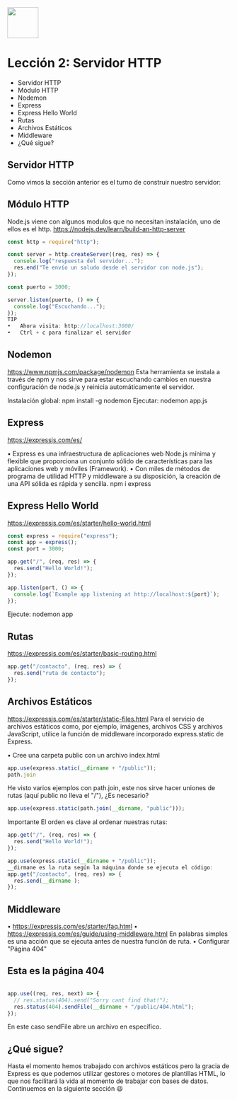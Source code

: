 <img  src='../logo.png' height='70px'>

# Lección 2: Servidor HTTP

* Servidor HTTP
* Módulo HTTP
* Nodemon
* Express
* Express Hello World
* Rutas
* Archivos Estáticos
* Middleware
* ¿Qué sigue?

## Servidor HTTP
Como vimos la sección anterior es el turno de construir nuestro servidor:

## Módulo HTTP
Node.js viene con algunos modulos que no necesitan instalación, uno de ellos es el http.
https://nodejs.dev/learn/build-an-http-server

```javascript
const http = require("http");

const server = http.createServer((req, res) => {
  console.log("respuesta del servidor...");
  res.end("Te envío un saludo desde el servidor con node.js");
});

const puerto = 3000;

server.listen(puerto, () => {
  console.log("Escuchando...");
});
TIP
•	Ahora visita: http://localhost:3000/
•	Ctrl + c para finalizar el servidor
```

## Nodemon
https://www.npmjs.com/package/nodemon
Esta herramienta se instala a través de npm y nos sirve para estar escuchando cambios en nuestra configuración de node.js y reinicia automáticamente el servidor.

Instalación global:
npm install -g nodemon
Ejecutar:
nodemon app.js

## Express
https://expressjs.com/es/

•	Express es una infraestructura de aplicaciones web Node.js mínima y flexible que proporciona un conjunto sólido de características para las aplicaciones web y móviles (Framework).
•	Con miles de métodos de programa de utilidad HTTP y middleware a su disposición, la creación de una API sólida es rápida y sencilla.
npm i express

## Express Hello World
https://expressjs.com/es/starter/hello-world.html

```javascript
const express = require("express");
const app = express();
const port = 3000;

app.get("/", (req, res) => {
  res.send("Hello World!");
});

app.listen(port, () => {
  console.log(`Example app listening at http://localhost:${port}`);
});

```

Ejecute:
nodemon app

## Rutas
https://expressjs.com/es/starter/basic-routing.html

```javascript
app.get("/contacto", (req, res) => {
  res.send("ruta de contacto");
});

```

## Archivos Estáticos
https://expressjs.com/es/starter/static-files.html
Para el servicio de archivos estáticos como, por ejemplo, imágenes, archivos CSS y archivos JavaScript, utilice la función de middleware incorporado express.static de Express.

•	Cree una carpeta public con un archivo index.html
```javascript
app.use(express.static(__dirname + "/public"));
path.join
```
He visto varios ejemplos con path.join, este nos sirve hacer uniones de rutas (aquí public no lleva el "/"), ¿Es necesario?
```javascript
app.use(express.static(path.join(__dirname, "public")));
```

Importante
El orden es clave al ordenar nuestras rutas:

```javascript
app.get("/", (req, res) => {
  res.send("Hello World!");
});

app.use(express.static(__dirname + "/public"));
__dirmane es la ruta según la máquina donde se ejecuta el código:
app.get("/contacto", (req, res) => {
  res.send(__dirname );
});
```

## Middleware

•	https://expressjs.com/es/starter/faq.html
•	https://expressjs.com/es/guide/using-middleware.html
En palabras simples es una acción que se ejecuta antes de nuestra función de ruta.
•	Configurar "Página 404"
 
<!DOCTYPE html>
<html lang="es">
  <head>
    <meta charset="UTF-8" />
    <meta name="viewport" content="width=device-width, initial-scale=1.0" />
    <title>Document</title>
  </head>

  <body>
    <h2>Esta es la página 404</h2>
    <img
      src="https://sparktco.com/wp-content/uploads/2019/07/perdido.gif"
      alt=""
    />
  </body>
</html>

```javascript
app.use((req, res, next) => {
  // res.status(404).send("Sorry cant find that!");
  res.status(404).sendFile(__dirname + "/public/404.html");
});
```
En este caso sendFile abre un archivo en específico.

## ¿Qué sigue?

Hasta el momento hemos trabajado con archivos estáticos pero la gracia de Express es que podemos utilizar gestores o motores de plantillas HTML, lo que nos facilitará la vida al momento de trabajar con bases de datos. Continuemos en la siguiente sección 😃